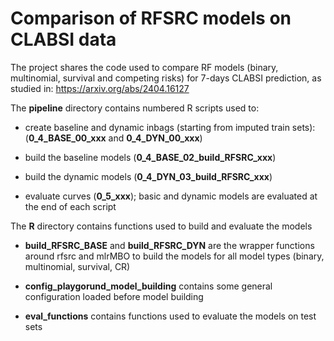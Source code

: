 # Comparison of RFSRC models on CLABSI data

The project shares the code used to compare RF models (binary, multinomial, survival and competing risks) for 7-days CLABSI prediction, as studied in: https://arxiv.org/abs/2404.16127

The **pipeline** directory contains numbered R scripts used to:

- create baseline and dynamic inbags (starting from imputed train sets): (**0_4_BASE_00_xxx** and **0_4_DYN_00_xxx**)

- build the baseline models (**0_4_BASE_02_build_RFSRC_xxx**)

- build the dynamic models (**0_4_DYN_03_build_RFSRC_xxx**)

- evaluate curves (**0_5_xxx**); basic and dynamic models are evaluated at the end of each script

The **R** directory contains functions used to build and evaluate the models

- **build_RFSRC_BASE** and **build_RFSRC_DYN** are the wrapper functions around rfsrc and mlrMBO to build the models for all model types (binary, multinomial, survival, CR)

- **config_playgorund_model_building** contains some general configuration loaded before model building

- **eval_functions** contains functions used to evaluate the models on test sets
